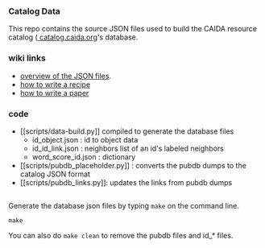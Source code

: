 ### Catalog Data
This repo contains the source JSON files used to build the CAIDA resource catalog ([ catalog.caida.org](https://catalog.caida.org)'s database.

### wiki links
- [overview of the JSON files](https://github.com/CAIDA/catalog-data/wiki/overview).
- [how to write a recipe](https://github.com/CAIDA/catalog-data/wiki/how-to-make-a-recipe)
- [how to write a paper](https://github.com/CAIDA/catalog-data/wiki/how-to-make-a-paper)

### code 
- [[scripts/data-build.py]] compiled to generate the database files
    - id_object.json : id to object data
    - id_id_link.json : neighbors list of an id's labeled neighbors
    - word_score_id.json : dictionary 
- [[scripts/pubdb_placeholder.py]] : converts the pubdb dumps to the catalog JSON format
- [[scripts/pubdb_links.py]]: updates the links from pubdb dumps

## 
Generate the database json files by typing ```make``` on the command line.  

~~~
make
~~~

You can also do ```make clean``` to remove the pubdb files and id_\* files. 



